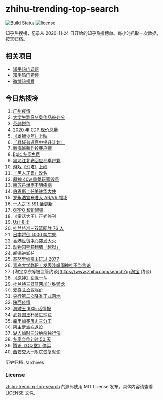 # zhihu-trending-top-search

[![Build Status](https://github.com/justjavac/zhihu-trending-top-search/workflows/ci/badge.svg?branch=main)](https://github.com/justjavac/zhihu-trending-top-search/actions)
[![license](https://img.shields.io/github/license/justjavac/zhihu-trending-top-search)](https://github.com/justjavac/zhihu-trending-top-search/blob/main/LICENSE)

知乎热搜榜，记录从 2020-11-24 日开始的知乎热搜榜单。每小时抓取一次数据，按天[归档](./archives)。

## 相关项目

- [知乎热门话题](https://github.com/justjavac/zhihu-trending-hot-questions)
- [知乎热门视频](https://github.com/justjavac/zhihu-trending-hot-video)
- [微博热搜榜](https://github.com/justjavac/weibo-trending-hot-search)

## 今日热搜榜

<!-- BEGIN -->
<!-- 最后更新时间 Fri Dec 17 2021 18:07:21 GMT+0800 (China Standard Time) -->

1. [广州疫情](https://www.zhihu.com/search?q=广州疫情)
1. [大学生剽窃冬奥作品被处分](https://www.zhihu.com/search?q=吉林动画学院)
1. [茶颜悦色](https://www.zhihu.com/search?q=茶颜悦色)
1. [2020 年 GDP 现价总量](https://www.zhihu.com/search?q=2020GDP)
1. [《雄狮少年》上映](https://www.zhihu.com/search?q=雄狮少年)
1. [「县域普通高中提升计划」](https://www.zhihu.com/search?q=县域普通高中)
1. [新海诚新作铃芽户缔](https://www.zhihu.com/search?q=铃芽户缔)
1. [Epic 冬促免费](https://www.zhihu.com/search?q=epic)
1. [黑龙江北安回应孙卓户籍](https://www.zhihu.com/search?q=孙卓)
1. [游戏《幻塔》上线](https://www.zhihu.com/search?q=幻塔)
1. [「黑人牙膏」改名](https://www.zhihu.com/search?q=黑人牙膏)
1. [原神 40w 重氪玩家毁号](https://www.zhihu.com/search?q=原神)
1. [南苏丹爆发不明疾病](https://www.zhihu.com/search?q=南苏丹)
1. [伯恩斯上任美驻华大使](https://www.zhihu.com/search?q=美国驻华大使)
1. [罗永浩宣布进入 AR/VR 领域](https://www.zhihu.com/search?q=罗永浩)
1. [一人之下 591 话更新](https://www.zhihu.com/search?q=一人之下)
1. [OPPO 智能眼镜](https://www.zhihu.com/search?q=oppo)
1. [《童话大王》正式停刊](https://www.zhihu.com/search?q=童话大王)
1. [Uzi 复出](https://www.zhihu.com/search?q=uzi)
1. [杜兰特准三双篮网胜 76 人](https://www.zhihu.com/search?q=篮网)
1. [日本将倒 5000 吨牛奶](https://www.zhihu.com/search?q=日本倒奶)
1. [香港世贸中心突发大火](https://www.zhihu.com/search?q=香港世贸中心)
1. [动物园熊猫翻墙「越狱」](https://www.zhihu.com/search?q=熊猫翻墙)
1. [胡锡进卸任](https://www.zhihu.com/search?q=胡锡进)
1. [基努里维斯未玩过 2077](https://www.zhihu.com/search?q=赛博朋克2077)
1. [青岛大学教职工发表涉靖国神社不当言论](https://www.zhihu.com/search?q=青岛大学教职工)
1. [淘宝京东等被监管约谈](https://www.zhihu.com/search?q=淘宝 约谈)
1. [《原神》荒泷一斗](https://www.zhihu.com/search?q=原神)
1. [杜兰特三双篮网加时胜猛龙](https://www.zhihu.com/search?q=篮网)
1. [爱奇艺会员涨价](https://www.zhihu.com/search?q=爱奇艺)
1. [央行第二次降准正式落地](https://www.zhihu.com/search?q=央行降准)
1. [陕西疫情](https://www.zhihu.com/search?q=陕西)
1. [海贼王 1035 话情报](https://www.zhihu.com/search?q=海贼王)
1. [武磊国王杯破进球荒](https://www.zhihu.com/search?q=武磊)
1. [库里加冕历史三分王](https://www.zhihu.com/search?q=库里)
1. [阿圭罗宣布退役](https://www.zhihu.com/search?q=阿圭罗)
1. [湖人加时三分绝杀独行侠](https://www.zhihu.com/search?q=湖人)
1. [冬奥会倒计时 50 天](https://www.zhihu.com/search?q=冬奥会)
1. [腾讯《QQ 堂》停运](https://www.zhihu.com/search?q=QQ堂)
1. [西安交大一附院恢复就诊](https://www.zhihu.com/search?q=西安交大一附院)

<!-- END -->

历史归档 [./archives](./archives)

### License

[zhihu-trending-top-search](https://github.com/justjavac/zhihu-trending-top-search)
的源码使用 MIT License 发布。具体内容请查看 [LICENSE](./LICENSE) 文件。
